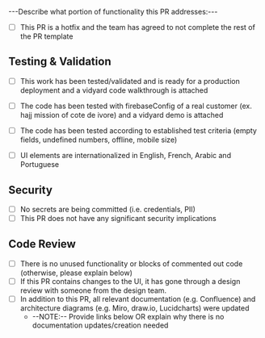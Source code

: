 ---Describe what portion of functionality this PR addresses:---

- [ ] This PR is a hotfix and the team has agreed to not complete the rest of the PR template

## Testing & Validation

- [ ] This work has been tested/validated and is ready for a production deployment and a vidyard code walkthrough is attached
- [ ] The code has been tested with firebaseConfig of a real customer (ex. hajj mission of cote de ivore) and a vidyard demo is attached
- [ ] The code has been tested according to established test criteria (empty fields, undefined numbers, offline, mobile size)
- [ ] UI elements are internationalized in English, French, Arabic and Portuguese


## Security

- [ ] No secrets are being committed (i.e. credentials, PII)
- [ ] This PR does not have any significant security implications

## Code Review

- [ ] There is no unused functionality or blocks of commented out code (otherwise, please explain below)
- [ ] If this PR contains changes to the UI, it has gone through a design review with someone from the design team.
- [ ] In addition to this PR, all relevant documentation (e.g. Confluence) and architecture diagrams (e.g. Miro, draw.io, Lucidcharts) were updated
  - --NOTE:-- Provide links below OR explain why there is no documentation updates/creation needed
